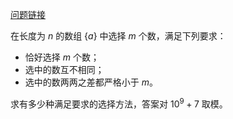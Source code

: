 [问题链接](https://codeforces.com/problemset/problem/1833/F)


在长度为 $n$ 的数组 $\{a\}$ 中选择 $m$ 个数，满足下列要求：

- 恰好选择 $m$ 个数；
- 选中的数互不相同；
- 选中的数两两之差都严格小于 $m$。

求有多少种满足要求的选择方法，答案对 $10^9+7$ 取模。

